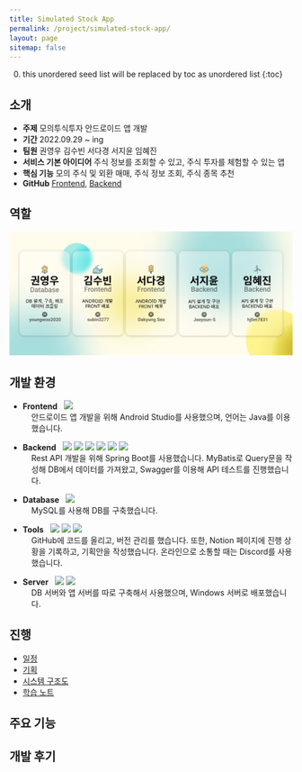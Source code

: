 ```yaml
---
title: Simulated Stock App
permalink: /project/simulated-stock-app/
layout: page
sitemap: false
---
```

<head>
  <style>
    ul {
      margin-bottom: 0px;
    }
    div.explain {
      font-size: 14px;
      padding-left: 39px;
    }
    a::after {
      display: none;  
    }
  </style>
</head>

0. this unordered seed list will be replaced by toc as unordered list
{:toc}

## 소개
- **주제** 모의투식투자 안드로이드 앱 개발
- **기간** 2022.09.29 ~ ing
- **팀원** 권영우 김수빈 서다경 서지윤 임혜진
- **서비스 기본 아이디어** 주식 정보를 조회할 수 있고, 주식 투자를 체험할 수 있는 앱
- **핵심 기능** 모의 주식 및 외환 매매, 주식 정보 조회, 주식 종목 추천
- **GitHub** <a href="https://github.com/subin3277/StockApp" target="_blank">Frontend</a>, <a href="https://github.com/hjlim7831/StockAppServer" target="_blank">Backend</a>

## 역할
<img src="/project/SimulatedStockApp/image/Team.png" alt="Team"/>

## 개발 환경
<ul>
  <li>
    <b>Frontend</b>&nbsp;&nbsp;
    <img src="https://img.shields.io/badge/Android Studio-3DDC84?style=flat&logo=AndroidStudio&logoColor=white">
  </li>
</ul>
<div class="explain">
  안드로이드 앱 개발을 위해 Android Studio를 사용했으며, 언어는 Java를 이용했습니다.
</div>

<ul class="not-start">
  <li>
    <b>Backend</b>&nbsp;&nbsp;
    <img src="https://img.shields.io/badge/Spring Boot-6DB33F?style=flat&logo=SpringBoot&logoColor=white"> 
    <img src="https://img.shields.io/badge/Eclipse IDE-2C2255?style=flat&logo=EclipseIDE&logoColor=white"> 
    <img src="https://img.shields.io/badge/Java8-007396?style=flat&logo=Java&logoColor=white"> 
    <img src="https://img.shields.io/badge/Gradle-C71A36?style=flat&logo=Gradle&logoColor=white"> 
    <img src="https://img.shields.io/badge/Swagger2-85EA2D?style=flat&logo=Swagger&logoColor=white"> 
    <img src="https://img.shields.io/badge/MyBatis-000000?style=flat&logo=MyBatis&logoColor=white">
  </li>
</ul>
<div class="explain not-start">
  Rest API 개발을 위해 Spring Boot를 사용했습니다. MyBatis로 Query문을 작성해 DB에서 데이터를 가져왔고, Swagger를 이용해 API 테스트를 진행했습니다.
</div>

<ul class="not-start">
  <li>
    <b>Database</b>&nbsp;&nbsp;
    <img src="https://img.shields.io/badge/MySQL-4479A1?style=flat&logo=mysql&logoColor=white">  
  </li>
</ul>
<div class="explain not-start">
  MySQL를 사용해 DB를 구축했습니다.
</div>

<ul class="not-start">
  <li>
    <b>Tools</b>&nbsp;&nbsp;
    <img src="https://img.shields.io/badge/Notion-000000?style=flat&logo=Notion&logoColor=white"> 
    <img src="https://img.shields.io/badge/GitHub-181717?style=flat&logo=GitHub&logoColor=white">
    <img src="https://img.shields.io/badge/Discord-5865F2?style=flat&logo=Discord&logoColor=white">
  </li>
</ul>
<div class="explain not-start">
  GitHub에 코드를 올리고, 버전 관리를 했습니다. 또한, Notion 페이지에 진행 상황을 기록하고, 기획안을 작성했습니다. 온라인으로 소통할 때는 Discord를 사용했습니다.
</div>

<ul class="not-start">
  <li>
    <b>Server</b>&nbsp;&nbsp;
    <img src="https://img.shields.io/badge/Amazon EC2-FF9900?style=flat&logo=AmazonEC2&logoColor=white"> 
    <img src="https://img.shields.io/badge/Windows-0078D6?style=flat&logo=Windows&logoColor=white">
  </li>
</ul>
<div class="explain not-start">
  DB 서버와 앱 서버를 따로 구축해서 사용했으며, Windows 서버로 배포했습니다.
</div>

## 진행
- [일정](schedule)
- [기획](plan-and-design)
- [시스템 구조도](system-structure)
- [학습 노트](notes)

## 주요 기능

## 개발 후기
